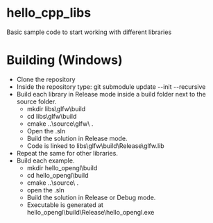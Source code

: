 # hello_cpp_libs
Basic sample code to start working with different libraries

# Building (Windows)

- Clone the repository
- Inside the repository type: git submodule update --init --recursive
- Build each library in Release mode inside a build folder next to the source folder.
  - mkdir libs\glfw\build
  - cd libs\glfw\build
  - cmake ..\source\glfw\ .
  - Open the .sln
  - Build the solution in Release mode.
  - Code is linked to libs\glfw\build\Release\glfw.lib
- Repeat the same for other libraries.
- Build each example.
  - mkdir hello_opengl\build
  - cd hello_opengl\build
  - cmake ..\source\ .
  - open the .sln
  - Build the solution in Release or Debug mode.
  - Executable is generated at hello_opengl\build\Release\hello_opengl.exe

